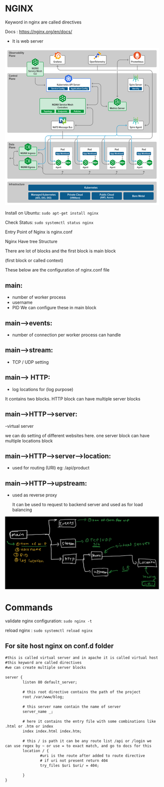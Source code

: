 # NGINX

Keyword in nginx are called directives

Docs : https://nginx.org/en/docs/

- It is web server

![Alt text](images/image.png)

Install on Ubuntu: `sudo apt-get install nginx`

Check Status: `sudo systemctl status nginx`

Entry Point of Nginx is nginx.conf

Nginx Have tree Structure

There are lot of blocks and the first block is main block

(first block or called context)

These below are the configuration of nginx.conf file

## main:

- number of worker process
- username
- PID
  We can configure these in main block

## main-->events:

- number of connection per worker process can handle

## main-->stream:

- TCP / UDP setting

## main--> HTTP:

- log locations for (log purpose)

It contains two blocks.
HTTP block can have multiple server blocks

## main-->HTTP-->server:

-virtual server

we can do setting of different websites here.
one server block can have multiple locations block

## main-->HTTP-->server-->location:

- used for routing (URI) eg: /api/product

## main-->HTTP-->upstream:

- used as reverse proxy

  It can be used to request to backend server and used as for load balancing

![Alt text](<images/Screenshot from 2023-11-15 12-32-08.png>)

# Commands

validate nginx configuration: `sudo nginx -t`

reload nginx : `sudo systemctl reload nginx`

## For site host nginx on conf.d folder

```
#this is called virtual server and in apache it is called virtual host
#this keyword are called directives
#we can create multiple server blocks

server {
        listen 80 default_server;

        # this root directive contains the path of the project
        root /var/www/blog;

        # this server name contain the name of server
        server_name _;

        # here it contains the entry file with some combinations like .html or .htm or index
        index index.html index.htm;

        # this / is path it can be any route list /api or /login we can use regex by ~ or use = to exact match, and go to docs for this
        location / {
                #uri is the route after added to route directive
                # if uri not present return 404
                try_files $uri $uri/ = 404;

        }
}
```
